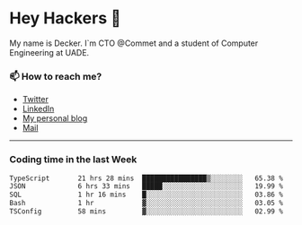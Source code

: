 # Hey Hackers 👋

My name is Decker. I`m CTO @Commet and a student of Computer Engineering at UADE.

### 📫 How to reach me?
- [Twitter](https://x.com/0xDecker) 
- [LinkedIn](https://www.linkedin.com/in/decker-urbano/) 
- [My personal blog](http://decker.sh) 
- [Mail](mailto:me@decker.sh)

---

### Coding time in the last Week

<!--START_SECTION:waka-->

```txt
TypeScript       21 hrs 28 mins  ████████████████▒░░░░░░░░   65.38 %
JSON             6 hrs 33 mins   █████░░░░░░░░░░░░░░░░░░░░   19.99 %
SQL              1 hr 16 mins    █░░░░░░░░░░░░░░░░░░░░░░░░   03.86 %
Bash             1 hr            ▓░░░░░░░░░░░░░░░░░░░░░░░░   03.05 %
TSConfig         58 mins         ▓░░░░░░░░░░░░░░░░░░░░░░░░   02.99 %
```

<!--END_SECTION:waka-->
